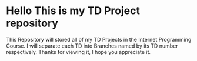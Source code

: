 # Hello This is my TD Project repository

This Repository will stored all of my TD Projects in the Internet Programming Course.
I will separate each TD into Branches named by its TD number respectively. Thanks for viewing it, I hope you appreciate it.
